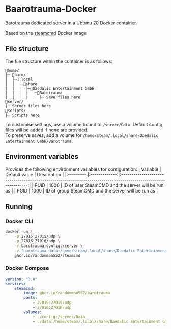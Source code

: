 # Baarotrauma-Docker
Barotrauma dedicated server in a Ubtunu 20 Docker container.

Based on the [steamcmd](https://github.com/steamcmd/docker) Docker image

## File structure
The file structure within the container is as follows:
```
📁home/
├─ 📁baro/
│  ├─📁.local
│  │  ├─📁share
|  |  |  ├─📁Daedalic Entertainment GmbH
|  |  |  |  ├─📁Barotrauma
|  |  |  |  |  ├─ Save files here
📁server/
├─ Server files here
📁scripts/
├─ Scripts here
```

To customise settings, use a volume bound to `/server/Data`. Default config files will be added if none are provided.\
To preserve saves, add a volume for `/home/steam/.local/share/Daedalic Entertainment GmbH/Barotrauma`.

## Environment variables
Provides the following environment variables for configuration:
| Variable  | Default value | Description                                                                                                    |
|:---------:|:-------------:|:--------------------------------------------------------------------------------------------------------------:|
| PUID      | 1000          | ID of user SteamCMD and the server will be run as                                                              |
| PGID      | 1000          | ID of group SteamCMD and the server will be run as                                                             |

## Running
### Docker CLI
```sh
docker run \
    -p 27015:27015/udp \
    -p 27016:27016/udp \
    -v barotrauma-config:/server \
    -v "barotrauma-data:/home/steam/.local/share/Daedalic Entertainment GmbH/Barotrauma" \
    ghcr.io/randomman552/steamcmd
```
### Docker Compose
```yml
version: "3.8"
services:
    steamcmd:
        image: ghcr.io/randomman552/barotrauma
        ports:
            - 27015:27015/udp
            - 27016:27016/udp
        volumes:
            - ./config:/server/Data
            - ./data:/home/steam/.local/share/Daedalic Entertainment GmbH/Barotrauma
```
